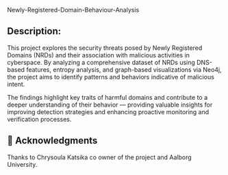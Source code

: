 Newly-Registered-Domain-Behaviour-Analysis

## Description:

This project explores the security threats posed by Newly Registered Domains (NRDs) and their association with malicious activities in cyberspace. By analyzing a comprehensive dataset of NRDs using DNS-based features, entropy analysis, and graph-based visualizations via Neo4j, the project aims to identify patterns and behaviors indicative of malicious intent.

The findings highlight key traits of harmful domains and contribute to a deeper understanding of their behavior — providing valuable insights for improving detection strategies and enhancing proactive monitoring and verification processes.

## 🙌 Acknowledgments
Thanks to Chrysoula Katsika co owner of the project and Aalborg University.
